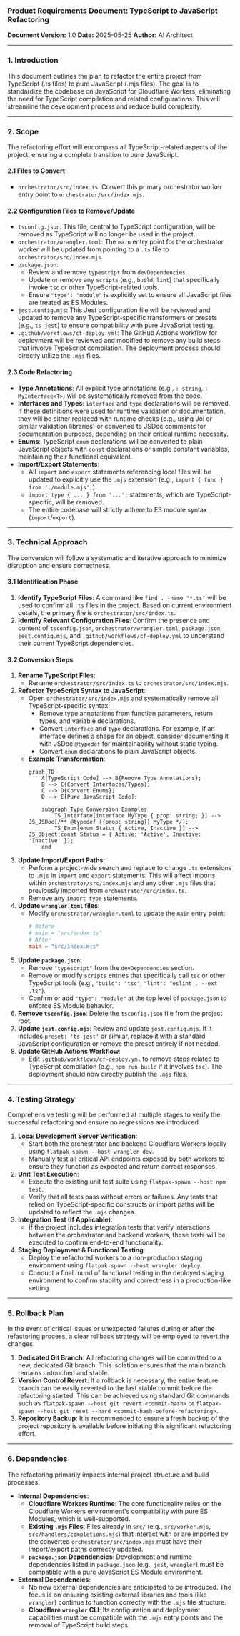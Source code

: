 ### Product Requirements Document: TypeScript to JavaScript Refactoring

**Document Version:** 1.0
**Date:** 2025-05-25
**Author:** AI Architect

---

### 1. Introduction

This document outlines the plan to refactor the entire project from TypeScript (.ts files) to pure JavaScript (.mjs files). The goal is to standardize the codebase on JavaScript for Cloudflare Workers, eliminating the need for TypeScript compilation and related configurations. This will streamline the development process and reduce build complexity.

---

### 2. Scope

The refactoring effort will encompass all TypeScript-related aspects of the project, ensuring a complete transition to pure JavaScript.

#### 2.1 Files to Convert
*   `orchestrator/src/index.ts`: Convert this primary orchestrator worker entry point to `orchestrator/src/index.mjs`.

#### 2.2 Configuration Files to Remove/Update
*   `tsconfig.json`: This file, central to TypeScript configuration, will be removed as TypeScript will no longer be used in the project.
*   `orchestrator/wrangler.toml`: The `main` entry point for the orchestrator worker will be updated from pointing to a `.ts` file to `orchestrator/src/index.mjs`.
*   `package.json`:
    *   Review and remove `typescript` from `devDependencies`.
    *   Update or remove any `scripts` (e.g., `build`, `lint`) that specifically invoke `tsc` or other TypeScript-related tools.
    *   Ensure `"type": "module"` is explicitly set to ensure all JavaScript files are treated as ES Modules.
*   `jest.config.mjs`: This Jest configuration file will be reviewed and updated to remove any TypeScript-specific transformers or presets (e.g., `ts-jest`) to ensure compatibility with pure JavaScript testing.
*   `.github/workflows/cf-deploy.yml`: The GitHub Actions workflow for deployment will be reviewed and modified to remove any build steps that involve TypeScript compilation. The deployment process should directly utilize the `.mjs` files.

#### 2.3 Code Refactoring
*   **Type Annotations**: All explicit type annotations (e.g., `: string`, `: MyInterface<T>`) will be systematically removed from the code.
*   **Interfaces and Types**: `interface` and `type` declarations will be removed. If these definitions were used for runtime validation or documentation, they will be either replaced with runtime checks (e.g., using Joi or similar validation libraries) or converted to JSDoc comments for documentation purposes, depending on their critical runtime necessity.
*   **Enums**: TypeScript `enum` declarations will be converted to plain JavaScript objects with `const` declarations or simple constant variables, maintaining their functional equivalent.
*   **Import/Export Statements**:
    *   All `import` and `export` statements referencing local files will be updated to explicitly use the `.mjs` extension (e.g., `import { func } from './module.mjs';`).
    *   `import type { ... } from '...';` statements, which are TypeScript-specific, will be removed.
    *   The entire codebase will strictly adhere to ES module syntax (`import`/`export`).

---

### 3. Technical Approach

The conversion will follow a systematic and iterative approach to minimize disruption and ensure correctness.

#### 3.1 Identification Phase
1.  **Identify TypeScript Files**: A command like `find . -name "*.ts"` will be used to confirm all `.ts` files in the project. Based on current environment details, the primary file is `orchestrator/src/index.ts`.
2.  **Identify Relevant Configuration Files**: Confirm the presence and content of `tsconfig.json`, `orchestrator/wrangler.toml`, `package.json`, `jest.config.mjs`, and `.github/workflows/cf-deploy.yml` to understand their current TypeScript dependencies.

#### 3.2 Conversion Steps

1.  **Rename TypeScript Files**:
    *   Rename `orchestrator/src/index.ts` to `orchestrator/src/index.mjs`.
2.  **Refactor TypeScript Syntax to JavaScript**:
    *   Open `orchestrator/src/index.mjs` and systematically remove all TypeScript-specific syntax:
        *   Remove type annotations from function parameters, return types, and variable declarations.
        *   Convert `interface` and `type` declarations. For example, if an interface defines a shape for an object, consider documenting it with JSDoc `@typedef` for maintainability without static typing.
        *   Convert `enum` declarations to plain JavaScript objects.
    *   **Example Transformation**:
        ```mermaid
        graph TD
            A[TypeScript Code] --> B{Remove Type Annotations};
            B --> C{Convert Interfaces/Types};
            C --> D{Convert Enums};
            D --> E[Pure JavaScript Code];

            subgraph Type Conversion Examples
                TS_Interface[interface MyType { prop: string; }] --> JS_JSDoc[/** @typedef {{prop: string}} MyType */];
                TS_Enum[enum Status { Active, Inactive }] --> JS_Object[const Status = { Active: 'Active', Inactive: 'Inactive' }];
            end
        ```
3.  **Update Import/Export Paths**:
    *   Perform a project-wide search and replace to change `.ts` extensions to `.mjs` in `import` and `export` statements. This will affect imports within `orchestrator/src/index.mjs` and any other `.mjs` files that previously imported from `orchestrator/src/index.ts`.
    *   Remove any `import type` statements.
4.  **Update `wrangler.toml` files**:
    *   Modify `orchestrator/wrangler.toml` to update the `main` entry point:
        ```toml
        # Before
        # main = "src/index.ts"
        # After
        main = "src/index.mjs"
        ```
5.  **Update `package.json`**:
    *   Remove `"typescript"` from the `devDependencies` section.
    *   Remove or modify `scripts` entries that specifically call `tsc` or other TypeScript tools (e.g., `"build": "tsc"`, `"lint": "eslint . --ext .ts"`).
    *   Confirm or add `"type": "module"` at the top level of `package.json` to enforce ES Module behavior.
6.  **Remove `tsconfig.json`**: Delete the `tsconfig.json` file from the project root.
7.  **Update `jest.config.mjs`**: Review and update `jest.config.mjs`. If it includes `preset: 'ts-jest'` or similar, replace it with a standard JavaScript configuration or remove the preset entirely if not needed.
8.  **Update GitHub Actions Workflow**:
    *   Edit `.github/workflows/cf-deploy.yml` to remove steps related to TypeScript compilation (e.g., `npm run build` if it involves `tsc`). The deployment should now directly publish the `.mjs` files.

---

### 4. Testing Strategy

Comprehensive testing will be performed at multiple stages to verify the successful refactoring and ensure no regressions are introduced.

1.  **Local Development Server Verification**:
    *   Start both the orchestrator and backend Cloudflare Workers locally using `flatpak-spawn --host wrangler dev`.
    *   Manually test all critical API endpoints exposed by both workers to ensure they function as expected and return correct responses.
2.  **Unit Test Execution**:
    *   Execute the existing unit test suite using `flatpak-spawn --host npm test`.
    *   Verify that all tests pass without errors or failures. Any tests that relied on TypeScript-specific constructs or import paths will be updated to reflect the `.mjs` changes.
3.  **Integration Test (If Applicable)**:
    *   If the project includes integration tests that verify interactions between the orchestrator and backend workers, these tests will be executed to confirm end-to-end functionality.
4.  **Staging Deployment & Functional Testing**:
    *   Deploy the refactored workers to a non-production staging environment using `flatpak-spawn --host wrangler deploy`.
    *   Conduct a final round of functional testing in the deployed staging environment to confirm stability and correctness in a production-like setting.

---

### 5. Rollback Plan

In the event of critical issues or unexpected failures during or after the refactoring process, a clear rollback strategy will be employed to revert the changes.

1.  **Dedicated Git Branch**: All refactoring changes will be committed to a new, dedicated Git branch. This isolation ensures that the main branch remains untouched and stable.
2.  **Version Control Revert**: If a rollback is necessary, the entire feature branch can be easily reverted to the last stable commit before the refactoring started. This can be achieved using standard Git commands such as `flatpak-spawn --host git revert <commit-hash>` or `flatpak-spawn --host git reset --hard <commit-hash-before-refactoring>`.
3.  **Repository Backup**: It is recommended to ensure a fresh backup of the project repository is available before initiating this significant refactoring effort.

---

### 6. Dependencies

The refactoring primarily impacts internal project structure and build processes.

*   **Internal Dependencies**:
    *   **Cloudflare Workers Runtime**: The core functionality relies on the Cloudflare Workers environment's compatibility with pure ES Modules, which is well-supported.
    *   **Existing `.mjs` Files**: Files already in `src/` (e.g., `src/worker.mjs`, `src/handlers/completions.mjs`) that interact with or are imported by the converted `orchestrator/src/index.mjs` must have their import/export paths correctly updated.
    *   **`package.json` Dependencies**: Development and runtime dependencies listed in `package.json` (e.g., `jest`, `wrangler`) must be compatible with a pure JavaScript ES Module environment.
*   **External Dependencies**:
    *   No new external dependencies are anticipated to be introduced. The focus is on ensuring existing external libraries and tools (like `wrangler`) continue to function correctly with the `.mjs` file structure.
    *   **Cloudflare `wrangler` CLI**: Its configuration and deployment capabilities must be compatible with the `.mjs` entry points and the removal of TypeScript build steps.